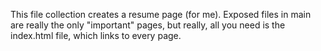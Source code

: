 This file collection creates a resume page (for me). Exposed files in main are really the only "important" pages, but really, all you need is the index.html file, which links to every page.

